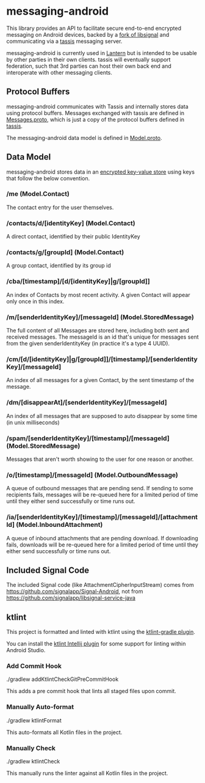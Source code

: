 # messaging-android
This library provides an API to facilitate secure end-to-end encrypted messaging on Android devices,
backed by a [fork of libsignal](https://github.com/getlantern/libsignal-protocol-java/) and
communicating via a [tassis](https://github.com/getlantern/tassis) messaging server.

messaging-android is currently used in [Lantern](https://lantern.io/) but is intended to be usable
by other parties in their own clients. tassis will eventually support federation, such that 3rd
parties can host their own back end and interoperate with other messaging clients.

## Protocol Buffers
messaging-android communicates with Tassis and internally stores data using protocol buffers.
Messages exchanged with tassis are defined in [Messages.proto](messaging/src/main/protos/Messages.proto),
which is just a copy of the protocol buffers defined in [tassis](https://github.com/getlantern/tassis/blob/main/model/Messages.proto).

The messaging-android data model is defined in [Model.proto](messaging/src/main/protos/Model.proto).

## Data Model
messaging-android stores data in an [encrypted key-value store](https://github.com/getlantern/db-android/)
using keys that follow the below convention.

### /me (Model.Contact)
The contact entry for the user themselves.

### /contacts/d/[identityKey] (Model.Contact)
A direct contact, identified by their public IdentityKey

### /contacts/g/[groupId] (Model.Contact)
A group contact, identified by its group id

### /cba/[timestamp]/[d/[identityKey]|g/[groupId]]
An index of Contacts by most recent activity. A given Contact will appear only once in this index.

### /m/[senderIdentityKey]/[messageId] (Model.StoredMessage)
The full content of all Messages are stored here, including both sent and received messages.
The messageId is an id that's unique for messages sent from the given senderIdentityKey (in practice
it's a type 4 UUID).

### /cm/[d/[identityKey]|g/[groupId]]/[timestamp]/[senderIdentityKey]/[messageId]
An index of all messages for a given Contact, by the sent timestamp of the message.

### /dm/[disappearAt]/[senderIdentityKey]/[messageId]
An index of all messages that are supposed to auto disappear by some time (in unix milliseconds)

### /spam/[senderIdentityKey]/[timestamp]/[messageId] (Model.StoredMessage)
Messages that aren't worth showing to the user for one reason or another.

### /o/[timestamp]/[messageId] (Model.OutboundMessage)
A queue of outbound messages that are pending send. If sending to some recipients fails, messages
will be re-queued here for a limited period of time until they either send successfully or time
runs out.

### /ia/[senderIdentityKey]/[timestamp]/[messageId]/[attachmentId] (Model.InboundAttachment)
A queue of inbound attachments that are pending download. If downloading fails, downloads will be
re-queued here for a limited period of time until they either send successfully or time runs out.

## Included Signal Code
The included Signal code (like AttachmentCipherInputStream) comes from https://github.com/signalapp/Signal-Android, not from https://github.com/signalapp/libsignal-service-java

## ktlint
This project is formatted and linted with ktlint using the [ktlint-gradle plugin](https://github.com/JLLeitschuh/ktlint-gradle).

You can install the [ktlint Intellij plugin](https://plugins.jetbrains.com/plugin/15057-ktlint-unofficial-)
for some support for linting within Android Studio.

### Add Commit Hook
./gradlew addKtlintCheckGitPreCommitHook

This adds a pre commit hook that lints all staged files upon commit.

### Manually Auto-format
./gradlew ktlintFormat

This auto-formats all Kotlin files in the project.

### Manually Check
./gradlew ktlintCheck

This manually runs the linter against all Kotlin files in the project.